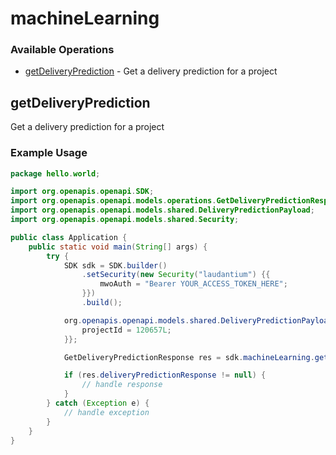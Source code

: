 # machineLearning

### Available Operations

* [getDeliveryPrediction](#getdeliveryprediction) - Get a delivery prediction for a project

## getDeliveryPrediction

Get a delivery prediction for a project

### Example Usage

```java
package hello.world;

import org.openapis.openapi.SDK;
import org.openapis.openapi.models.operations.GetDeliveryPredictionResponse;
import org.openapis.openapi.models.shared.DeliveryPredictionPayload;
import org.openapis.openapi.models.shared.Security;

public class Application {
    public static void main(String[] args) {
        try {
            SDK sdk = SDK.builder()
                .setSecurity(new Security("laudantium") {{
                    mwoAuth = "Bearer YOUR_ACCESS_TOKEN_HERE";
                }})
                .build();

            org.openapis.openapi.models.shared.DeliveryPredictionPayload req = new DeliveryPredictionPayload() {{
                projectId = 120657L;
            }};            

            GetDeliveryPredictionResponse res = sdk.machineLearning.getDeliveryPrediction(req);

            if (res.deliveryPredictionResponse != null) {
                // handle response
            }
        } catch (Exception e) {
            // handle exception
        }
    }
}
```

